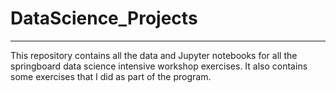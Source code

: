 # DataScience_Projects
----

This repository contains all the data and Jupyter notebooks for all the springboard data science intensive workshop exercises. It also contains some exercises that I did as part of the program.
